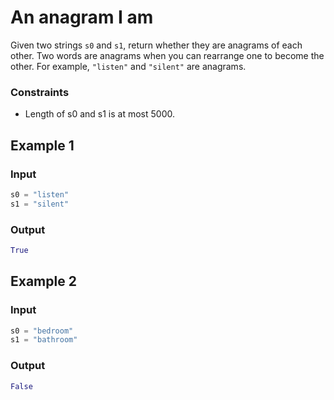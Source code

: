 # An anagram I am

Given two strings `s0` and `s1`, return whether they are anagrams of each other. Two words are anagrams when you can rearrange one to become the other. For example, `"listen"` and `"silent"` are anagrams.

### Constraints

- Length of s0 and s1 is at most 5000.

## Example 1

### Input

```python
s0 = "listen"
s1 = "silent"
```

### Output

```python
True
```

## Example 2

### Input

```python
s0 = "bedroom"
s1 = "bathroom"
```

### Output

```python
False
```
